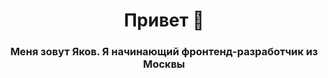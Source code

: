 <h1 align="center">Привет 👋</h1>
<h3 align="center">Меня зовут Яков.	Я начинающий фронтенд-разработчик из Москвы</h3>


<!--
**YakubovYakov/YakubovYakov** is a ✨ _special_ ✨ repository because its `README.md` (this file) appears on your GitHub profile.

Here are some ideas to get you started:

- 🔭 I’m currently working on ...
- 🌱 I’m currently learning ...
- 👯 I’m looking to collaborate on ...
- 🤔 I’m looking for help with ...
- 💬 Ask me about ...
- 📫 How to reach me: ...
- 😄 Pronouns: ...
- ⚡ Fun fact: ...
-->
